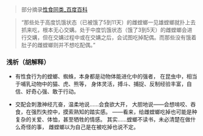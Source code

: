 >部分摘录[性食同类_百度百科](https://baike.baidu.com/item/性食同类/2603650)

>“那些处于高度饥饿状态（已被饿了5到11天）的雌螳螂一见雄螳螂就扑上去抓来吃，根本无心交媾。处于中度饥饿状态（饿了3到5天）的雌螳螂会进行交媾，但在交媾过程中或在交媾之后，会试图吃掉配偶。而那些没有饿着肚子的雌螳螂则并不想吃配偶。”

### 浅析（胡解释）
- 有性食行为的螳螂、蜘蛛，本身都是动物体能进化中的强者，
在昆虫中，相当于哺乳动物中的猫、虎、熊等，
身体灵活，搏斗、捕捉、反制经验丰富，自信、好奇心强、敢于行动。

- 交配会刺激神经亢奋，温柔地说……会食欲大开，
大胆地说——会想啃咬、吞食，在强烈失控中，摸索熟知的踏实感。
——看来，给雌螳螂吃掉也可能是种复杂的关爱、体恤，甚至牺牲的情感。
其实……螳螂不读书，未必清楚在做什么奇怪的事，
雌螳螂以为自己是在被吃掉也说不定。
